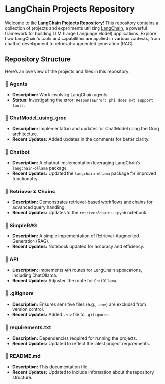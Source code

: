 # LangChain Projects Repository

Welcome to the **LangChain Projects Repository**! This repository contains a collection of projects and experiments utilizing [LangChain](https://langchain-langchain.vercel.app/), a powerful framework for building LLM (Large Language Model) applications. Explore how LangChain's tools and capabilities are applied in various contexts, from chatbot development to retrieval-augmented generation (RAG).

## Repository Structure

Here’s an overview of the projects and files in this repository:

### 📁 Agents
- **Description:** Work involving LangChain agents.
- **Status:** Investigating the error: `ResponseError: phi does not support tools`.

### 📁 ChatModel_using_groq
- **Description:** Implementation and updates for ChatModel using the Groq architecture.
- **Recent Updates:** Added updates in the comments for better clarity.

### 📁 Chatbot
- **Description:** A chatbot implementation leveraging LangChain’s `langchain-ollama` package.
- **Recent Updates:** Updated the `langchain-ollama` package for improved functionality.

### 📁 Retriever & Chains
- **Description:** Demonstrates retrieval-based workflows and chains for advanced query handling.
- **Recent Updates:** Updates to the `retriver&chains.ipynb` notebook.

### 📁 SimpleRAG
- **Description:** A simple implementation of Retrieval-Augmented Generation (RAG).
- **Recent Updates:** Notebook updated for accuracy and efficiency.

### 📁 API
- **Description:** Implements API routes for LangChain applications, including ChatOllama.
- **Recent Updates:** Adjusted the route for `ChatOllama`.

### 📄 .gitignore
- **Description:** Ensures sensitive files (e.g., `.env`) are excluded from version control.
- **Recent Updates:** Added `.env` file to `.gitignore`.

### 📄 requirements.txt
- **Description:** Dependencies required for running the projects.
- **Recent Updates:** Updated to reflect the latest project requirements.

### 📄 README.md
- **Description:** This documentation file.
- **Recent Updates:** Updated to include information about the repository structure.


